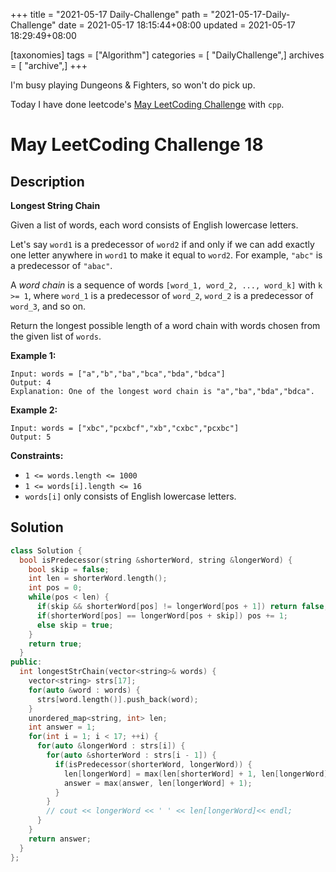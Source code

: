 +++
title = "2021-05-17 Daily-Challenge"
path = "2021-05-17-Daily-Challenge"
date = 2021-05-17 18:15:44+08:00
updated = 2021-05-17 18:29:49+08:00

[taxonomies]
tags = ["Algorithm"]
categories = [ "DailyChallenge",]
archives = [ "archive",]
+++

I'm busy playing Dungeons & Fighters, so won't do pick up.

Today I have done leetcode's [May LeetCoding Challenge](https://leetcode.com/explore/challenge/card/may-leetcoding-challenge-2021/600/week-3-may-15th-may-21st/3747/) with `cpp`.

<!-- more -->

# May LeetCoding Challenge 18

## Description

**Longest String Chain**

Given a list of words, each word consists of English lowercase letters.

Let's say `word1` is a predecessor of `word2` if and only if we can add exactly one letter anywhere in `word1` to make it equal to `word2`. For example, `"abc"` is a predecessor of `"abac"`.

A *word chain* is a sequence of words `[word_1, word_2, ..., word_k]` with `k >= 1`, where `word_1` is a predecessor of `word_2`, `word_2` is a predecessor of `word_3`, and so on.

Return the longest possible length of a word chain with words chosen from the given list of `words`.

 

**Example 1:**

```
Input: words = ["a","b","ba","bca","bda","bdca"]
Output: 4
Explanation: One of the longest word chain is "a","ba","bda","bdca".
```

**Example 2:**

```
Input: words = ["xbc","pcxbcf","xb","cxbc","pcxbc"]
Output: 5
```

 

**Constraints:**

- `1 <= words.length <= 1000`
- `1 <= words[i].length <= 16`
- `words[i]` only consists of English lowercase letters.

## Solution

``` cpp
class Solution {
  bool isPredecessor(string &shorterWord, string &longerWord) {
    bool skip = false;
    int len = shorterWord.length();
    int pos = 0;
    while(pos < len) {
      if(skip && shorterWord[pos] != longerWord[pos + 1]) return false;
      if(shorterWord[pos] == longerWord[pos + skip]) pos += 1;
      else skip = true;
    }
    return true;
  }
public:
  int longestStrChain(vector<string>& words) {
    vector<string> strs[17];
    for(auto &word : words) {
      strs[word.length()].push_back(word);
    }
    unordered_map<string, int> len;
    int answer = 1;
    for(int i = 1; i < 17; ++i) {
      for(auto &longerWord : strs[i]) {
        for(auto &shorterWord : strs[i - 1]) {
          if(isPredecessor(shorterWord, longerWord)) {
            len[longerWord] = max(len[shorterWord] + 1, len[longerWord]);
            answer = max(answer, len[longerWord] + 1);
          }
        }
        // cout << longerWord << ' ' << len[longerWord]<< endl;
      }
    }
    return answer;
  }
};
```
